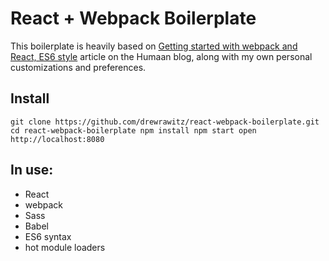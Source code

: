 # React + Webpack Boilerplate
This boilerplate is heavily based on [Getting started with webpack and React, ES6 style](http://humaan.com/getting-started-with-webpack-and-react-es6-style/) article on the Humaan blog, along with my own personal customizations and preferences.

## Install
`git clone https://github.com/drewrawitz/react-webpack-boilerplate.git
cd react-webpack-boilerplate
npm install
npm start
open http://localhost:8080`

## In use:
- React
- webpack
- Sass
- Babel
- ES6 syntax
- hot module loaders
